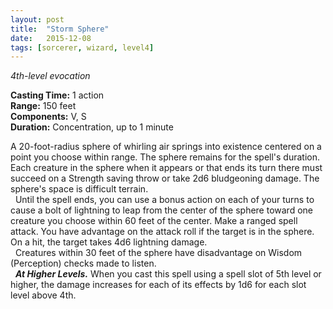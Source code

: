 ```yaml
---
layout: post
title:  "Storm Sphere"
date:   2015-12-08
tags: [sorcerer, wizard, level4]
---
```


_4th-level evocation_

**Casting Time:** 1 action  
**Range:** 150 feet  
**Components:** V, S  
**Duration:** Concentration, up to 1 minute

A 20-foot-radius sphere of whirling air springs into existence centered on a point you choose within range. The sphere remains for the spell's duration. Each creature in the sphere when it appears or that ends its turn there must succeed on a Strength saving throw or take 2d6 bludgeoning damage. The sphere's space is difficult terrain.  
&nbsp;&nbsp;Until the spell ends, you can use a bonus action on each of your turns to cause a bolt of lightning to leap from the center of the sphere toward one creature you choose within 60 feet of the center. Make a ranged spell attack. You have advantage on the attack roll if the target is in the sphere. On a hit, the target takes 4d6 lightning damage.  
&nbsp;&nbsp;Creatures within 30 feet of the sphere have disadvantage on Wisdom (Perception) checks made to listen.  
&nbsp;&nbsp;_**At Higher Levels.**_ When you cast this spell using a spell slot of 5th level or higher, the damage increases for each of its effects by 1d6 for each slot level above 4th.
